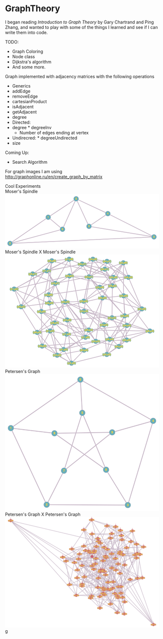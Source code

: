 # GraphTheory
I began reading *Introduction to Graph Theory* by Gary Chartrand and Ping Zhang, and wanted to play with some of the things I learned and see if I can write them into code.

TODO:
 * Graph Coloring
 * Node class
 * Dijkstra's algorithm
 * And some more.

Graph implemented with adjacency matrices with the following operations
 * Generics
 * addEdge
 * removeEdge
 * cartesianProduct
 * isAdjacent
 * getAdjacent
 * degree
  * Directed:
   * degree
    * degreeInv
      * Number of edges ending at vertex
   * Undirecred:
    * degreeUndirected
  * size

Coming Up:
 * Search Algorithm


For graph images I am using
http://graphonline.ru/en/create_graph_by_matrix

Cool Experiments  
Moser's Spindle  
![alt text Moser's Spindle](https://github.com/justinba1010/GraphTheory/blob/master/MoserSpindle.png?raw=true)  
Moser's Spindle X Moser's Spindle  
![alt text Moser's Spindle^2](https://github.com/justinba1010/GraphTheory/blob/master/MoserSquared.png?raw=true)  
Petersen's Graph  
![alt text Petersen Graph](https://github.com/justinba1010/GraphTheory/blob/master/PetersenGraph.png?raw=true)  
Petersen's Graph X Petersen's Graph  
![alt text Petersen's Graph^2](https://github.com/justinba1010/GraphTheory/blob/master/PetersenSquared.png?raw=true)  g
